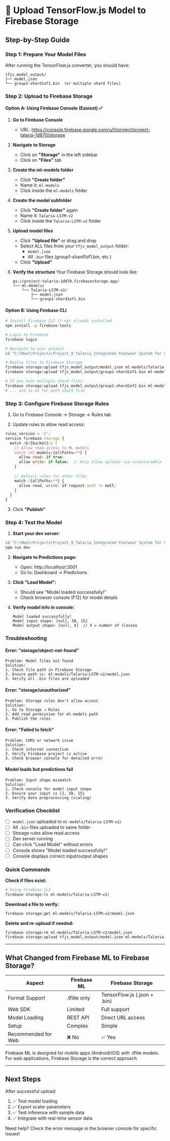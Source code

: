 # 🚀 Upload TensorFlow.js Model to Firebase Storage

## Step-by-Step Guide

### Step 1: Prepare Your Model Files

After running the TensorFlow.js converter, you should have:
```
tfjs_model_output/
├── model.json
└── group1-shard1of1.bin  (or multiple shard files)
```

### Step 2: Upload to Firebase Storage

#### Option A: Using Firebase Console (Easiest) ✅

1. **Go to Firebase Console**
   - URL: https://console.firebase.google.com/u/0/project/project-talaria-1d870/storage

2. **Navigate to Storage**
   - Click on **"Storage"** in the left sidebar
   - Click on **"Files"** tab

3. **Create the ml-models folder**
   - Click **"Create folder"**
   - Name it: `ml-models`
   - Click inside the `ml-models` folder

4. **Create the model subfolder**
   - Click **"Create folder"** again
   - Name it: `Talaria-LSTM-v2`
   - Click inside the `Talaria-LSTM-v2` folder

5. **Upload model files**
   - Click **"Upload file"** or drag and drop
   - Select ALL files from your `tfjs_model_output` folder:
     - `model.json`
     - All `.bin` files (group1-shard1of1.bin, etc.)
   - Click **"Upload"**

6. **Verify the structure**
   Your Firebase Storage should look like:
   ```
   gs://project-talaria-1d870.firebasestorage.app/
   └── ml-models/
       └── Talaria-LSTM-v2/
           ├── model.json
           └── group1-shard1of1.bin
   ```

#### Option B: Using Firebase CLI

```bash
# Install Firebase CLI if not already installed
npm install -g firebase-tools

# Login to Firebase
firebase login

# Navigate to your project
cd "C:\Meet\Projects\Project_9_Talaria_Integrated Footwear System for Concurrent Cardiovascular and Gait Analysis\Project-Talaria\Machine Learning Model"

# Deploy files to Firebase Storage
firebase storage:upload tfjs_model_output/model.json ml-models/Talaria-LSTM-v2/model.json
firebase storage:upload tfjs_model_output/group1-shard1of1.bin ml-models/Talaria-LSTM-v2/group1-shard1of1.bin

# If you have multiple shard files:
firebase storage:upload tfjs_model_output/group1-shard2of2.bin ml-models/Talaria-LSTM-v2/group1-shard2of2.bin
# ... and so on for each shard file
```

### Step 3: Configure Firebase Storage Rules

1. Go to Firebase Console → Storage → Rules tab

2. Update rules to allow read access:

```javascript
rules_version = '2';
service firebase.storage {
  match /b/{bucket}/o {
    // Allow read access to ML models
    match /ml-models/{allPaths=**} {
      allow read: if true;
      allow write: if false;  // Only allow uploads via console/admin
    }
    
    // Default rules for other files
    match /{allPaths=**} {
      allow read, write: if request.auth != null;
    }
  }
}
```

3. Click **"Publish"**

### Step 4: Test the Model

1. **Start your dev server:**
```bash
cd "C:\Meet\Projects\Project_9_Talaria_Integrated Footwear System for Concurrent Cardiovascular and Gait Analysis\Project-Talaria\Talaria"
npm run dev
```

2. **Navigate to Predictions page:**
   - Open: http://localhost:3001
   - Go to: Dashboard → Predictions

3. **Click "Load Model":**
   - Should see "Model loaded successfully!"
   - Check browser console (F12) for model details

4. **Verify model info in console:**
   ```
   Model loaded successfully!
   Model input shape: [null, 50, 15]
   Model output shape: [null, X]  // X = number of classes
   ```

### Troubleshooting

#### Error: "storage/object-not-found"
```
Problem: Model files not found
Solution:
1. Check file path in Firebase Storage
2. Ensure path is: ml-models/Talaria-LSTM-v2/model.json
3. Verify all .bin files are uploaded
```

#### Error: "storage/unauthorized"
```
Problem: Storage rules don't allow access
Solution:
1. Go to Storage → Rules
2. Add read permission for ml-models path
3. Publish the rules
```

#### Error: "Failed to fetch"
```
Problem: CORS or network issue
Solution:
1. Check internet connection
2. Verify Firebase project is active
3. Check browser console for detailed error
```

#### Model loads but predictions fail
```
Problem: Input shape mismatch
Solution:
1. Check console for model input shape
2. Ensure your input is [1, 50, 15]
3. Verify data preprocessing (scaling)
```

### Verification Checklist

- [ ] `model.json` uploaded to `ml-models/Talaria-LSTM-v2/`
- [ ] All `.bin` files uploaded to same folder
- [ ] Storage rules allow read access
- [ ] Dev server running
- [ ] Can click "Load Model" without errors
- [ ] Console shows "Model loaded successfully!"
- [ ] Console displays correct input/output shapes

### Quick Commands

**Check if files exist:**
```bash
# Using Firebase CLI
firebase storage:ls ml-models/Talaria-LSTM-v2/
```

**Download a file to verify:**
```bash
firebase storage:get ml-models/Talaria-LSTM-v2/model.json
```

**Delete and re-upload if needed:**
```bash
firebase storage:rm ml-models/Talaria-LSTM-v2/model.json
firebase storage:upload tfjs_model_output/model.json ml-models/Talaria-LSTM-v2/model.json
```

---

## What Changed from Firebase ML to Firebase Storage?

| Aspect | Firebase ML | Firebase Storage |
|--------|-------------|------------------|
| Format Support | .tflite only | TensorFlow.js (.json + .bin) |
| Web SDK | Limited | Full support |
| Model Loading | REST API | Direct URL access |
| Setup | Complex | Simple |
| Recommended for Web | ❌ No | ✅ Yes |

Firebase ML is designed for mobile apps (Android/iOS) with .tflite models.
For web applications, Firebase Storage is the correct approach.

---

## Next Steps

After successful upload:
1. ✅ Test model loading
2. ✅ Export scaler parameters
3. ✅ Test inference with sample data
4. ✅ Integrate with real-time sensor data

Need help? Check the error message in the browser console for specific issues!
